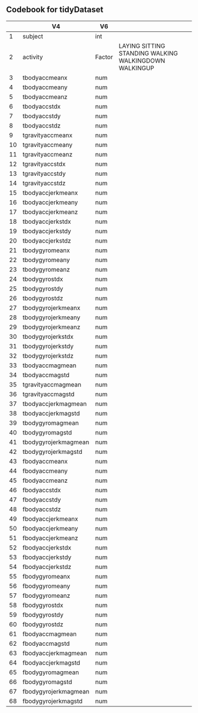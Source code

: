 ## Codebook for tidyDataset

|    | V4                   | V6    |   |   |
|----|----------------------|-------|---|---|
| 1  | subject              | int   |   |   |
| 2  | activity             | Factor | LAYING SITTING STANDING WALKING WALKINGDOWN WALKINGUP  |   |
| 3  | tbodyaccmeanx        | num   |   |   |
| 4  | tbodyaccmeany        | num   |   |   |
| 5  | tbodyaccmeanz        | num   |   |   |
| 6  | tbodyaccstdx         | num   |   |   |
| 7  | tbodyaccstdy         | num   |   |   |
| 8  | tbodyaccstdz         | num   |   |   |
| 9  | tgravityaccmeanx     | num   |   |   |
| 10 | tgravityaccmeany     | num   |   |   |
| 11 | tgravityaccmeanz     | num   |   |   |
| 12 | tgravityaccstdx      | num   |   |   |
| 13 | tgravityaccstdy      | num   |   |   |
| 14 | tgravityaccstdz      | num   |   |   |
| 15 | tbodyaccjerkmeanx    | num   |   |   |
| 16 | tbodyaccjerkmeany    | num   |   |   |
| 17 | tbodyaccjerkmeanz    | num   |   |   |
| 18 | tbodyaccjerkstdx     | num   |   |   |
| 19 | tbodyaccjerkstdy     | num   |   |   |
| 20 | tbodyaccjerkstdz     | num   |   |   |
| 21 | tbodygyromeanx       | num   |   |   |
| 22 | tbodygyromeany       | num   |   |   |
| 23 | tbodygyromeanz       | num   |   |   |
| 24 | tbodygyrostdx        | num   |   |   |
| 25 | tbodygyrostdy        | num   |   |   |
| 26 | tbodygyrostdz        | num   |   |   |
| 27 | tbodygyrojerkmeanx   | num   |   |   |
| 28 | tbodygyrojerkmeany   | num   |   |   |
| 29 | tbodygyrojerkmeanz   | num   |   |   |
| 30 | tbodygyrojerkstdx    | num   |   |   |
| 31 | tbodygyrojerkstdy    | num   |   |   |
| 32 | tbodygyrojerkstdz    | num   |   |   |
| 33 | tbodyaccmagmean      | num   |   |   |
| 34 | tbodyaccmagstd       | num   |   |   |
| 35 | tgravityaccmagmean   | num   |   |   |
| 36 | tgravityaccmagstd    | num   |   |   |
| 37 | tbodyaccjerkmagmean  | num   |   |   |
| 38 | tbodyaccjerkmagstd   | num   |   |   |
| 39 | tbodygyromagmean     | num   |   |   |
| 40 | tbodygyromagstd      | num   |   |   |
| 41 | tbodygyrojerkmagmean | num   |   |   |
| 42 | tbodygyrojerkmagstd  | num   |   |   |
| 43 | fbodyaccmeanx        | num   |   |   |
| 44 | fbodyaccmeany        | num   |   |   |
| 45 | fbodyaccmeanz        | num   |   |   |
| 46 | fbodyaccstdx         | num   |   |   |
| 47 | fbodyaccstdy         | num   |   |   |
| 48 | fbodyaccstdz         | num   |   |   |
| 49 | fbodyaccjerkmeanx    | num   |   |   |
| 50 | fbodyaccjerkmeany    | num   |   |   |
| 51 | fbodyaccjerkmeanz    | num   |   |   |
| 52 | fbodyaccjerkstdx     | num   |   |   |
| 53 | fbodyaccjerkstdy     | num   |   |   |
| 54 | fbodyaccjerkstdz     | num   |   |   |
| 55 | fbodygyromeanx       | num   |   |   |
| 56 | fbodygyromeany       | num   |   |   |
| 57 | fbodygyromeanz       | num   |   |   |
| 58 | fbodygyrostdx        | num   |   |   |
| 59 | fbodygyrostdy        | num   |   |   |
| 60 | fbodygyrostdz        | num   |   |   |
| 61 | fbodyaccmagmean      | num   |   |   |
| 62 | fbodyaccmagstd       | num   |   |   |
| 63 | fbodyaccjerkmagmean  | num   |   |   |
| 64 | fbodyaccjerkmagstd   | num   |   |   |
| 65 | fbodygyromagmean     | num   |   |   |
| 66 | fbodygyromagstd      | num   |   |   |
| 67 | fbodygyrojerkmagmean | num   |   |   |
| 68 | fbodygyrojerkmagstd  | num   |   |   |